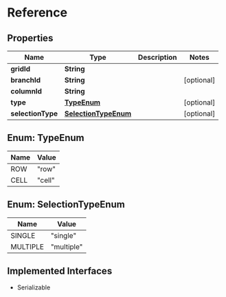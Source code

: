 

# Reference


## Properties

| Name | Type | Description | Notes |
|------------ | ------------- | ------------- | -------------|
|**gridId** | **String** |  |  |
|**branchId** | **String** |  |  [optional] |
|**columnId** | **String** |  |  |
|**type** | [**TypeEnum**](#TypeEnum) |  |  [optional] |
|**selectionType** | [**SelectionTypeEnum**](#SelectionTypeEnum) |  |  [optional] |



## Enum: TypeEnum

| Name | Value |
|---- | -----|
| ROW | &quot;row&quot; |
| CELL | &quot;cell&quot; |



## Enum: SelectionTypeEnum

| Name | Value |
|---- | -----|
| SINGLE | &quot;single&quot; |
| MULTIPLE | &quot;multiple&quot; |


## Implemented Interfaces

* Serializable


